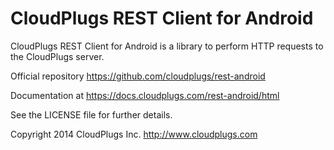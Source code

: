 CloudPlugs REST Client for Android
==================================

CloudPlugs REST Client for Android is a library to perform HTTP requests to the CloudPlugs server.

Official repository https://github.com/cloudplugs/rest-android

Documentation at https://docs.cloudplugs.com/rest-android/html

See the LICENSE file for further details.

Copyright 2014 CloudPlugs Inc.  http://www.cloudplugs.com
